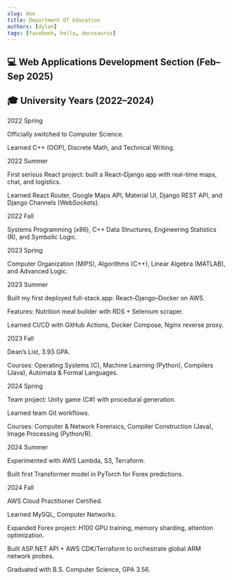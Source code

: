 ```yaml
---
slug: doe
title: Department Of Education
authors: [dylan]
tags: [facebook, hello, docusaurus]
---
```


## 💻 Web Applications Development Section (Feb–Sep 2025)

## 🎓 University Years (2022–2024)

2022 Spring

Officially switched to Computer Science.

Learned C++ (OOP), Discrete Math, and Technical Writing.

2022 Summer

First serious React project: built a React–Django app with real-time maps, chat, and logistics.

Learned React Router, Google Maps API, Material UI, Django REST API, and Django Channels (WebSockets).

2022 Fall

Systems Programming (x86), C++ Data Structures, Engineering Statistics (R), and Symbolic Logic.

2023 Spring

Computer Organization (MIPS), Algorithms (C++), Linear Algebra (MATLAB), and Advanced Logic.

2023 Summer

Built my first deployed full-stack app: React–Django–Docker on AWS.

Features: Nutrition meal builder with RDS + Selenium scraper.

Learned CI/CD with GitHub Actions, Docker Compose, Nginx reverse proxy.

2023 Fall

Dean’s List, 3.93 GPA.

Courses: Operating Systems (C), Machine Learning (Python), Compilers (Java), Automata & Formal Languages.

2024 Spring

Team project: Unity game (C#) with procedural generation.

Learned team Git workflows.

Courses: Computer & Network Forensics, Compiler Construction (Java), Image Processing (Python/R).

2024 Summer

Experimented with AWS Lambda, S3, Terraform.

Built first Transformer model in PyTorch for Forex predictions.

2024 Fall

AWS Cloud Practitioner Certified.

Learned MySQL, Computer Networks.

Expanded Forex project: H100 GPU training, memory sharding, attention optimization.

Built ASP.NET API + AWS CDK/Terraform to orchestrate global ARM network probes.

Graduated with B.S. Computer Science, GPA 3.56.
